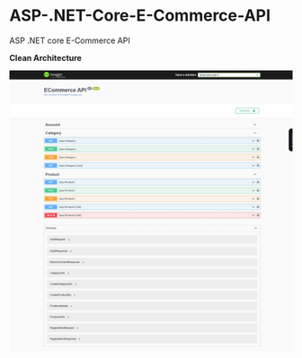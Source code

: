 # ASP-.NET-Core-E-Commerce-API
ASP .NET core E-Commerce API

**Clean Architecture**

<img alt="" src="https://github.com/betselot49/ASP-.NET-Core-E-Commerce-API/blob/main/ECommerce/Screenshots/Web%20capture_5-11-2023_221128_localhost.jpeg" style="width: 700px; height: 500px;">
